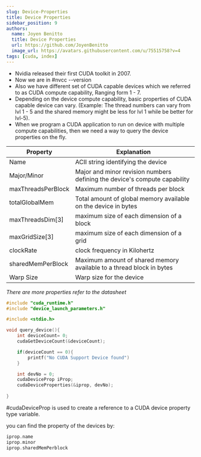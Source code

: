 ```yaml
---
slug: Device-Properties
title: Device Properties
sidebar_position: 9
authors:
  name: Joyen Benitto
  title: Device Properties
  url: https://github.com/JoyenBenitto
  image_url: https://avatars.githubusercontent.com/u/75515758?v=4
tags: [cuda, index]
---
```


- Nvidia released their first CUDA toolkit in 2007.
- Now we are in #nvcc --version
- Also we have different set of CUDA capable devices which we referred to as CUDA compute capability, Ranging form 1 - 7. 
- Depending on the device compute capability, basic properties of CUDA capable device can vary.
  (Example: The thread numbers can vary from lvl 1 - 5 and the shared memory might be less for lvl 1 while be better for lvl-5).
- When we program a CUDA application to run on device with multiple compute capabilities, then we need a way to query the device properties on the fly.

|Property|Explanation|
|---|---|
|Name| ACII string identifying the device|
|Major/Minor| Major and minor revision numbers defining the device's compute capability|
|maxThreadsPerBlock|Maximum number of threads per block|
|totalGlobalMem|Total amount of global memory available on the device in bytes|
|maxThreadsDim[3]|maximum size of each dimension of a block|
|maxGridSize[3]|maximum size of each dimension of a grid|
|clockRate|clock frequency in Kilohertz|
|sharedMemPerBlock|Maximum amount of shared memory available to a thread block in bytes|
|Warp Size| Warp size for the device|

*There are more properties refer to the datasheet*

```cpp
#include "cuda_runtime.h"
#include "device_launch_parameters.h"

#include <stdio.h>

void query_device(){
	int deviceCount= 0;
	cudaGetDeviceCount(&deviceCount);

	if(deviceCount == 0){
		printf("No CUDA Support Device found")
	}

	int devNo = 0;
	cudaDeviceProp iProp;
	cudaDeviceProperties(&iprop, devNo);
		
}
```

#cudaDeviceProp is used to create a reference to a CUDA device property type variable.

you can find the property of the devices by:
```cpp
iprop.name
iprop.minor
iprop.sharedMemPerblock
```
